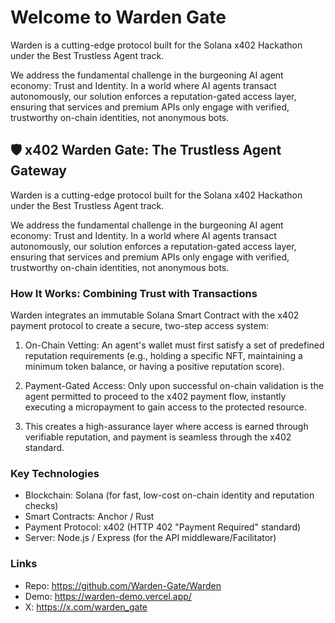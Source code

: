 # Welcome to Warden Gate

Warden is a cutting-edge protocol built for the Solana x402 Hackathon under the Best Trustless Agent track.

We address the fundamental challenge in the burgeoning AI agent economy: Trust and Identity. In a world where AI agents transact autonomously, our solution enforces a reputation-gated access layer, ensuring that services and premium APIs only engage with verified, trustworthy on-chain identities, not anonymous bots.

## 🛡️ x402 Warden Gate: The Trustless Agent Gateway
Warden is a cutting-edge protocol built for the Solana x402 Hackathon under the Best Trustless Agent track.

We address the fundamental challenge in the burgeoning AI agent economy: Trust and Identity. In a world where AI agents transact autonomously, our solution enforces a reputation-gated access layer, ensuring that services and premium APIs only engage with verified, trustworthy on-chain identities, not anonymous bots.

### How It Works: Combining Trust with Transactions
Warden integrates an immutable Solana Smart Contract with the x402 payment protocol to create a secure, two-step access system:
1. On-Chain Vetting: An agent's wallet must first satisfy a set of predefined reputation requirements (e.g., holding a specific NFT, maintaining a minimum token balance, or having a positive reputation score).
2. Payment-Gated Access: Only upon successful on-chain validation is the agent permitted to proceed to the x402 payment flow, instantly executing a micropayment to gain access to the protected resource.

3. This creates a high-assurance layer where access is earned through verifiable reputation, and payment is seamless through the x402 standard.

### Key Technologies
- Blockchain: Solana (for fast, low-cost on-chain identity and reputation checks)
- Smart Contracts: Anchor / Rust
- Payment Protocol: x402 (HTTP 402 "Payment Required" standard)
- Server: Node.js / Express (for the API middleware/Facilitator)

### Links
- Repo: https://github.com/Warden-Gate/Warden
- Demo: https://warden-demo.vercel.app/
- X: https://x.com/warden_gate
